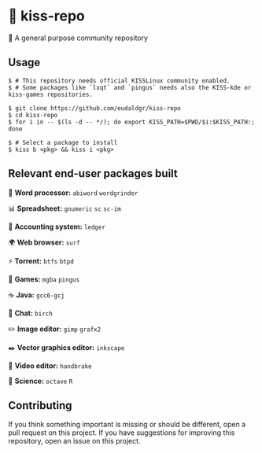 # :kiss: kiss-repo

:floppy_disk: A general purpose community repository

## Usage

```
$ # This repository needs official KISSLinux community enabled.
$ # Some packages like `lxqt` and `pingus` needs also the KISS-kde or kiss-games repositories.

$ git clone https://github.com/eudaldgr/kiss-repo
$ cd kiss-repo
$ for i in -- $(ls -d -- */); do export KISS_PATH=$PWD/$i:$KISS_PATH:; done

$ # Select a package to install
$ kiss b <pkg> && kiss i <pkg>
```

## Relevant end-user packages built

:page_with_curl: **Word processor:**
`abiword` `wordgrinder`

:bar_chart: **Spreadsheet:**
`gnumeric` `sc` `sc-im`

:ledger: **Accounting system:**
`ledger`

:earth_africa: **Web browser:**
`surf`

:zap: **Torrent:**
`btfs` `btpd`

:space_invader: **Games:**
`mgba` `pingus`

:coffee: **Java:**
`gcc6-gcj`

:iphone: **Chat:**
`birch`

:pencil2: **Image editor:**
`gimp` `grafx2`

:black_nib: **Vector graphics editor:**
`inkscape`

:movie_camera: **Video editor:**
`handbrake`

:microscope: **Science:**
`octave` `R`

## Contributing

If you think something important is missing or should be different, open a pull request on this project.
If you have suggestions for improving this repository, open an issue on this project.
